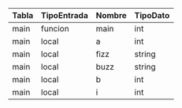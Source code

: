 | Tabla | TipoEntrada | Nombre | TipoDato |
| ----- | ----------- | ------ | -------- |
| main  | funcion     | main   | int      |
| main  | local       | a      | int      |
| main  | local       | fizz   | string   |
| main  | local       | buzz   | string   |
| main  | local       | b      | int      |
| main  | local       | i      | int      |
